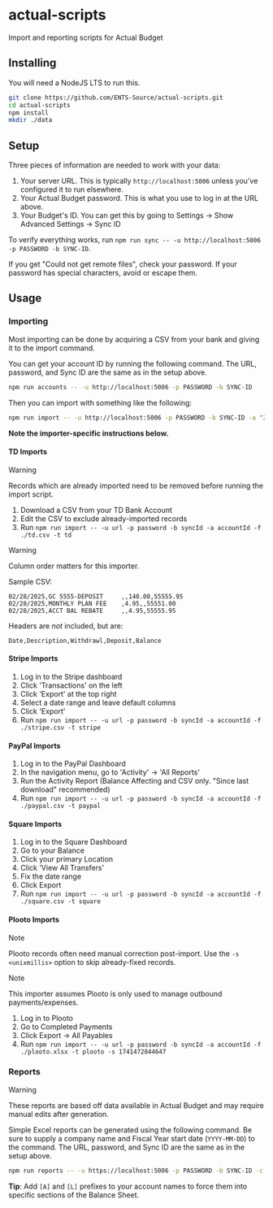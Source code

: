 # actual-scripts
Import and reporting scripts for Actual Budget

## Installing

You will need a NodeJS LTS to run this.

```bash
git clone https://github.com/ENTS-Source/actual-scripts.git
cd actual-scripts
npm install
mkdir ./data
```

## Setup

Three pieces of information are needed to work with your data:

1. Your server URL. This is typically `http://localhost:5006` unless you've configured it to run elsewhere.
2. Your Actual Budget password. This is what you use to log in at the URL above.
3. Your Budget's ID. You can get this by going to Settings -> Show Advanced Settings -> Sync ID

To verify everything works, run `npm run sync -- -u http://localhost:5006 -p PASSWORD -b SYNC-ID`.

If you get "Could not get remote files", check your password. If your password has special characters, avoid or escape them.

## Usage

### Importing

Most importing can be done by acquiring a CSV from your bank and giving it to the import command.

You can get your account ID by running the following command. The URL, password, and Sync ID are the same as in the setup above.

```bash
npm run accounts -- -u http://localhost:5006 -p PASSWORD -b SYNC-ID
```

Then you can import with something like the following:

```bash
npm run import -- -u http://localhost:5006 -p PASSWORD -b SYNC-ID -a "26d22481-5aaf-48f2-9ce6-9f9a395bf33f" -t td -f ./td.csv
```

**Note the importer-specific instructions below.**

#### TD Imports

> [!WARNING]
> Records which are already imported need to be removed before running the import script.

1. Download a CSV from your TD Bank Account
2. Edit the CSV to exclude already-imported records
3. Run `npm run import -- -u url -p password -b syncId -a accountId -f ./td.csv -t td`

> [!WARNING]
> Column order matters for this importer.

Sample CSV:

```csv
02/28/2025,GC 5555-DEPOSIT     ,,140.00,55555.95
02/28/2025,MONTHLY PLAN FEE    ,4.95,,55551.00
02/28/2025,ACCT BAL REBATE     ,,4.95,55555.95
```

Headers are *not* included, but are:
```csv
Date,Description,Withdrawl,Deposit,Balance
```

#### Stripe Imports

1. Log in to the Stripe dashboard
2. Click 'Transactions' on the left
3. Click 'Export' at the top right
4. Select a date range and leave default columns
5. Click 'Export'
6. Run `npm run import -- -u url -p password -b syncId -a accountId -f ./stripe.csv -t stripe`

#### PayPal Imports

1. Log in to the PayPal Dashboard
2. In the navigation menu, go to 'Activity' -> 'All Reports'
3. Run the Activity Report (Balance Affecting and CSV only. "Since last download" recommended)
4. Run `npm run import -- -u url -p password -b syncId -a accountId -f ./paypal.csv -t paypal`

#### Square Imports

1. Log in to the Square Dashboard
2. Go to your Balance
3. Click your primary Location
4. Click 'View All Transfers'
5. Fix the date range
6. Click Export
7. Run `npm run import -- -u url -p password -b syncId -a accountId -f ./square.csv -t square`

#### Plooto Imports

> [!NOTE]
> Plooto records often need manual correction post-import. Use the `-s <unixmillis>` option to skip already-fixed records.

> [!NOTE]
> This importer assumes Plooto is only used to manage outbound payments/expenses.

1. Log in to Plooto
2. Go to Completed Payments
3. Click Export -> All Payables
4. Run `npm run import -- -u url -p password -b syncId -a accountId -f ./plooto.xlsx -t plooto -s 1741472844647`

### Reports

> [!WARNING]
> These reports are based off data available in Actual Budget and may require manual edits after generation.

Simple Excel reports can be generated using the following command. Be sure to supply a company name and Fiscal Year start date (`YYYY-MM-DD`) to the command. The URL, password, and Sync ID are the same as in the setup above.

```bash
npm run reports -- -u https://localhost:5006 -p PASSWORD -b SYNC-ID -c "Company Name Here" -y 2024-01-01
```

**Tip**: Add `[A]` and `[L]` prefixes to your account names to force them into specific sections of the Balance Sheet.
